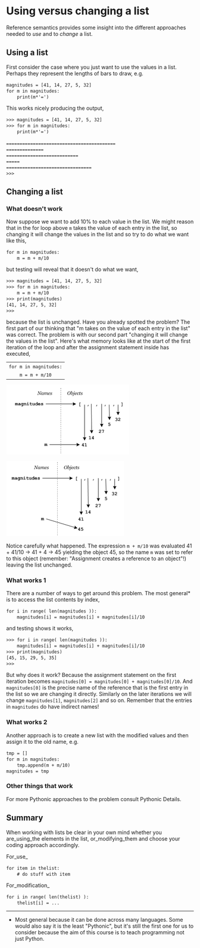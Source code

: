 # Using versus changing a list

Reference semantics provides some insight into the different approaches needed to _use_ and to _change_ a list.

## Using a list

First consider the case where you just want to use the values in a list. Perhaps they represent the lengths of bars to draw, e.g.

```
magnitudes = [41, 14, 27, 5, 32]
for m in magnitudes:
    print(m*'=')
```

This works nicely producing the output,

```
>>> magnitudes = [41, 14, 27, 5, 32]
>>> for m in magnitudes:
    print(m*'=')

=========================================
==============
===========================
=====
================================
>>>
```

## Changing a list

### What doesn't work

Now suppose we want to add 10% to each value in the list. We might reason that in the for loop above `m` takes the value of each entry in the list, so changing it will change the values in the list and so try to do what we want like this,

```
for m in magnitudes:
    m = m + m/10
```

but testing will reveal that it doesn't do what we want,

```
>>> magnitudes = [41, 14, 27, 5, 32]
>>> for m in magnitudes:
    m = m + m/10
>>> print(magnitudes)
[41, 14, 27, 5, 32]
>>>
```

because the list is unchanged. Have you already spotted the problem? The first part of our thinking that "m takes on the value of each entry in the list" was correct. The problem is with our second part "changing it will change the values in the list". Here's what memory looks like at the start of the first iteration of the loop and after the assignment statement inside has executed,

|  |
| :---: |
| `for m in magnitudes:` |  |
| `m = m + m/10` |  |

![](18_UsingVsChangingAList_1.png)

![](18_UsingVsChangingAList_2.png)



Notice carefully what happened. The expression `m + m/10` was evaluated 41 + 41/10 → 41 + 4 → 45 yielding the object 45, so the name `m` was set to refer to this object (remember: "Assignment creates a reference to an object"!) leaving the list unchanged.

### What works 1

There are a number of ways to get around this problem. The most general* is to access the list contents by index,

```
for i in range( len(magnitudes )):
    magnitudes[i] = magnitudes[i] + magnitudes[i]/10
```

and testing shows it works,

```
>>> for i in range( len(magnitudes )):
    magnitudes[i] = magnitudes[i] + magnitudes[i]/10
>>> print(magnitudes)
[45, 15, 29, 5, 35]
>>>
```

But why does it work? Because the assignment statement on the first iteration becomes `magnitudes[0] = magnitudes[0] + magnitudes[0]/10`. And `magnitudes[0]` is the precise name of the reference that is the first entry in the list so we are changing it directly. Similarly on the later iterations we will change `magnitudes[1]`, `magnitudes[2]` and so on. Remember that the entries in `magnitudes` do have indirect names!

### What works 2

Another approach is to create a new list with the modified values and then assign it to the old name, e.g.

```
tmp = []
for m in magnitudes:
    tmp.append(m + m/10)
magnitudes = tmp
```

### Other things that work

For more Pythonic approaches to the problem consult Pythonic Details.

## Summary

When working with lists be clear in your own mind whether you
are_using_the elements in the list, or_modifying_them and choose
your coding approach accordingly.

For_use_

    for item in thelist:
        # do stuff with item

For_modification_

    for i in range( len(thelist) ):
        thelist[i] = ...

------------------------------------------------------------------------

* Most general because it can be done across many languages. Some would
also say it is the least "Pythonic", but it's still the first one for
us to consider because the aim of this course is to teach programming
not just Python.
